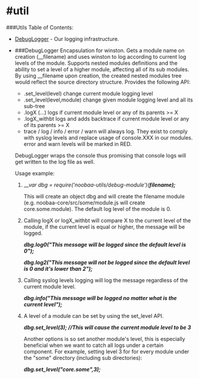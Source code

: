 #util
===========
###Utils Table of Contents:

* [DebugLogger](#DebugLogger) - Our logging infrastructure.


* ###DebugLogger
  Encapsulation for winston. Gets a module name on creation (__filename) and uses winston to log
  according to current log levels of the module. Supports nested modules definitions and the ability to set a level
  of a higher module, affecting all of its sub modules.
  By using __filename upon creation, the created nested modules tree would reflect the source directory structure.
  Provides the following API:

    - .set_level(level) change current module logging level
    - .set_level(level,module) change given module logging level and all its sub-tree
    - .logX (...) logs if current module level or any of its parents >= X
    - .logX_withbt logs and adds backtrace if current module level or any of its parents >= X
    - trace / log / info / error / warn will always log. They exist to comply with syslog levels
      and replace usage of console.XXX in our modules. error and warn levels will be marked in RED.

  DebugLogger wraps the console thus promising that console logs will get written to the log file as well.

  Usage example:

  1) ___var dbg = require('noobaa-utils/debug-module')(__filename);___

     This will create an object dbg and will create the filename module (e.g. noobaa-core/src/some/module.js will create core.some.module). The default log level of the module is 0.

  2) Calling logX or logX_withbt will compare X to the current level of the module, if the current level is equal or higher, the message will be logged.

     ___dbg.log0("This message will be logged since the default level is 0");___

     ___dbg.log2("This message will not be logged since the default level is 0 and it's lower than 2");___

  3) Calling syslog levels logging will log the message regardless of the current module level.

     ___dbg.info("This message will be logged no matter what is the current level");___

  4) A level of a module can be set by using the set_level API.

     ___dbg.set_level(3); //This will cause the current module level to be 3___

     Another options is so set another module's level, this is especially beneficial when we want to catch all logs under a certain component. For example, setting level 3 for for every module under the "some" directory (including sub directories):

     ___dbg.set_level("core.some",3);___
